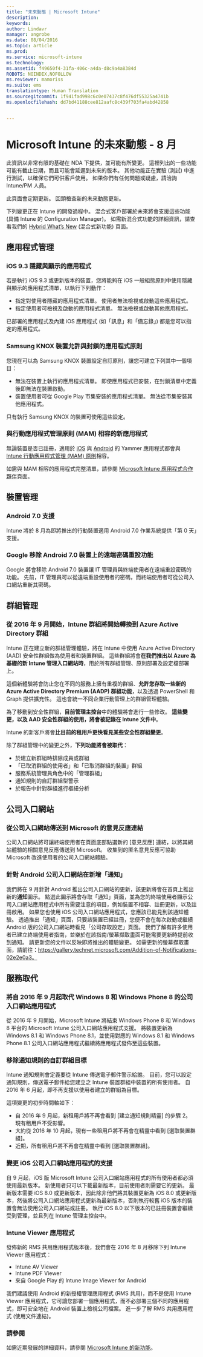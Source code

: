 ```yaml
---
title: "未來動態 | Microsoft Intune"
description: 
keywords: 
author: Lindavr
manager: angrobe
ms.date: 08/04/2016
ms.topic: article
ms.prod: 
ms.service: microsoft-intune
ms.technology: 
ms.assetid: f49650f4-31fa-406c-a4da-d8c9a4a8384d
ROBOTS: NOINDEX,NOFOLLOW
ms.reviewer: mamoriss
ms.suite: ems
translationtype: Human Translation
ms.sourcegitcommit: 1f941fad998c6c0e07437c8f476df55325a4741b
ms.openlocfilehash: dd7bd41188cee812aafc8c439f703fa4abd42858


---
```


# Microsoft Intune 的未來動態 - 8 月
此資訊以非常有限的基礎在 NDA 下提供，並可能有所變更。 這裡列出的一些功能可能有截止日期，而且可能會延遲到未來的版本。 其他功能正在實驗 (測試) 中進行測試，以確保它們可供客戶使用。 如果你們有任何問題或疑慮，請洽詢 Intune/PM 人員。

此頁面會定期更新。 回頭檢查新的未來動態更新。

下列變更正在 Intune 的開發過程中。 混合式客戶部署於未來將會支援這些功能 (具備 Intune 的 Configuration Manager)。 如需新混合式功能的詳細資訊，請查看我們的 [Hybrid What’s New](https://technet.microsoft.com/en-US/library/mt718155(TechNet.10).aspx) (混合式新功能) 頁面。


## 應用程式管理
### iOS 9.3 隱藏與顯示的應用程式
若是執行 iOS 9.3 或更新版本的裝置，您將能夠在 iOS 一般組態原則中使用隱藏與顯示的應用程式清單，以執行下列動作：
- 指定對使用者隱藏的應用程式清單。 使用者無法檢視或啟動這些應用程式。
- 指定使用者可檢視及啟動的應用程式清單。 無法檢視或啟動其他應用程式。

已部署的應用程式及內建 iOS 應用程式 (如「訊息」和「備忘錄」) 都是您可以指定的應用程式。
<!---TFS 1279009--->

### Samsung KNOX 裝置允許與封鎖的應用程式原則

您現在可以為 Samsung KNOX 裝置設定自訂原則，讓您可建立下列其中一個項目：
- 無法在裝置上執行的應用程式清單。 即使應用程式已安裝，在封鎖清單中定義後即無法在裝置啟動。
- 裝置使用者可從 Google Play 市集安裝的應用程式清單。 無法從市集安裝其他應用程式。

只有執行 Samsung KNOX 的裝置可使用這些設定。
<!--- For details, see [Use custom policies to allow and block apps for Samsung KNOX devices]( custom-policy-to-allow-and-block-samsung-knox-apps.md)--->
<!---TFS 1311629 --->

### 與行動應用程式管理原則 (MAM) 相容的新應用程式
無論裝置是否已註冊，適用於 [iOS](https://itunes.apple.com/app/yammer/id289559439?mt=8) 與 [Android](https://play.google.com/store/apps/details?id=com.yammer.v1) 的 Yammer 應用程式都會與 [Intune 行動應用程式管理 (MAM) 原則](/intune/deploy-use/protect-app-data-using-mobile-app-management-policies-with-microsoft-intune)相容。

如需與 MAM 相容的應用程式完整清單，請參閱 [Microsoft Intune 應用程式合作夥伴](https://www.microsoft.com/cloud-platform/microsoft-intune-partners)頁面。
<!--- TFS 1252335 & 1252336--->

## 裝置管理
### Android 7.0 支援
Intune 將於 8 月為即將推出的行動裝置適用 Android 7.0 作業系統提供「第 0 天」支援。
<!---TFS 1262053--->
### Google 移除 Android 7.0 裝置上的遠端密碼重設功能
Google 將會移除 Android 7.0 裝置讓 IT 管理員與終端使用者在遠端重設密碼的功能。 先前，IT 管理員可以從遠端重設使用者的密碼，而終端使用者可從公司入口網站重新其密碼。

## 群組管理
### 從 2016 年 9 月開始，Intune 群組將開始轉換到 Azure Active Directory 群組
Intune 正在建立新的群組管理體驗，將在 Intune 中使用 Azure Active Directory (AAD) 安全性群組做為使用者和裝置群組。 這些群組將會**在我們推出以 Azure 為基礎的新 Intune 管理入口網站時**，用於所有群組管理、原則部署及設定檔部署上。

這個新體驗將會防止您在不同的服務上擁有重複的群組、**允許您存取一些新的 Azure Active Directory Premium (AADP) 群組功能**，以及透過 PowerShell 和 Graph 提供擴充性。 這也會統一不同企業行動管理上的群組管理體驗。

為了移動到安全性群組，**目前管理主控台**中的體驗將會進行一些修改。 **這些變更，以及 AAD 安全性群組的使用，將會被記錄在 Intune 文件中**。

Intune 的新客戶將會**比目前的租用戶更快看見某些安全性群組變更**。

除了群組管理中的變更之外，**下列功能將會被取代**：
- 於建立新群組時排除成員或群組
- 「已取消群組的使用者」和「已取消群組的裝置」群組
- 服務系統管理員角色中的「管理群組」
- 通知規則的自訂群組型警示
- 於報告中針對群組進行樞紐分析
<!--- TFS 1295329--->

## 公司入口網站

### 從公司入口網站傳送到 Microsoft 的意見反應連結
公司入口網站將可讓終端使用者在頁面底部點選新的 [意見反應] 連結，以將其網站體驗的相關意見反應傳送到 Microsoft。 收集到的匿名意見反應可協助 Microsoft 改進使用者的公司入口網站體驗。
<!--- TFS 1313657--->

### 針對 Android 公司入口網站在新增「通知」
我們將在 9 月針對 Android 推出公司入口網站的更新，該更新將會在首頁上推出新的**通知**圖示。 點選此圖示將會存取「通知」頁面，並為您的終端使用者顯示公司入口網站應用程式中所有需要注意的項目，例如裝置不相容、註冊更新，以及註冊啟用。 如果您也使用 iOS 公司入口網站應用程式，您應該已能見到該通知體驗。 透過推出「通知」頁面，只要該裝置已經註冊，您便不會在每次啟動或繼續 Android 版的公司入口網站時看見「公司存取設定」頁面。 我們了解有許多使用者已建立終端使用者指南，並樂於在該指南/螢幕擷取畫面可能需要更新時提前收到通知。 請更新您的文件以反映即將推出的體驗變更。 如需更新的螢幕擷取畫面，請前往：https://gallery.technet.microsoft.com/Addition-of-Notifications-02e2e0a3。  


## 服務取代
### 將自 2016 年 9 月起取代 Windows 8 和 Windows Phone 8 的公司入口網站應用程式
從 2016 年 9 月開始，Microsoft Intune 將結束 Windows Phone 8 和 Windows 8 平台的 Microsoft Intune 公司入口網站應用程式支援。 將裝置更新為 Windows 8.1 和 Windows Phone 8.1，並使用對應的 Windows 8.1 和 Windows Phone 8.1 公司入口網站應用程式繼續將應用程式發佈至這些裝置。
<!---TFS 1255391--->

### 移除通知規則的自訂群組目標
Intune 通知規則會定義要從 Intune 傳送電子郵件警示給誰。 目前，您可以設定通知規則，傳送電子郵件給您建立之 Intune 裝置群組中裝置的所有使用者。 自 2016 年 6 月起，即不再支援以使用者建立的群組為目標。

這項變更的初步時間軸如下︰
- 自 2016 年 9 月起，新租用戶將不再會看到 [建立通知規則精靈] 的步驟 2。 現有租用戶不受影響。
- 大約從 2016 年 10 月起，現有一些租用戶將不再會在精靈中看到 [選取裝置群組]。
- 近期，所有租用戶將不再會在精靈中看到 [選取裝置群組]。

<!---   TFS 1278864--->
### 變更 iOS 公司入口網站應用程式的支援
自 9 月起，iOS 版 Microsoft Intune 公司入口網站應用程式的所有使用者都必須使用最新版本。 新使用者只可以下載最新版本，目前使用者則需要它的更新。 最新版本需要 iOS 8.0 或更新版本，因此除非他們將其裝置更新為 iOS 8.0 或更新版本，然後將公司入口網站應用程式更新為最新版本，否則執行較舊 iOS 版本的裝置會無法使用公司入口網站或註冊。 執行 iOS 8.0 以下版本的已註冊裝置會繼續受到管理，並且列在 Intune 管理主控台中。

<!---TFS 1283165--->


### Intune Viewer 應用程式
發佈新的 RMS 共用應用程式版本後，我們會在 2016 年 8 月移除下列 Intune Viewer 應用程式︰
- Intune AV Viewer
- Intune PDF Viewer
- 來自 Google Play 的 Intune Image Viewer for Android

我們建議使用 Android 的新授權管理應用程式 (RMS 共用)，而不是使用 Intune Viewer 應用程式，它可讓您部署一個應用程式，而不必部署三個不同的應用程式，即可安全地在 Android 裝置上檢視公司檔案。 進一步了解 RMS 共用應用程式 (使用文件連結)。
<!--- goes in 1608 What's New--->


### 請參閱
如需近期發展的詳細資料，請參閱 [Microsoft Intune 的新功能](whats-new-in-microsoft-intune.md)。



<!--HONumber=Aug16_HO1-->


